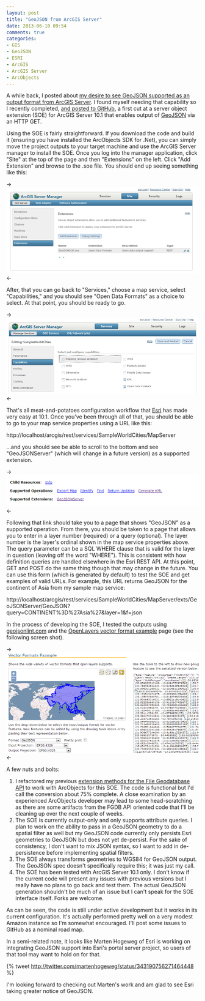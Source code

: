 ```yaml
---
layout: post
title: "GeoJSON from ArcGIS Server"
date: 2013-06-10 09:54
comments: true
categories: 
- GIS
- GeoJSON
- ESRI
- ArcGIS
- ArcGIS Server
- ArcObjects
---
```


A while back, I posted about [my desire to see GeoJSON supported as an output format from ArcGIS Server](http://blog.geomusings.com/2011/11/15/fgeojson/). I found myself needing that capability so I recently completed, [and posted to GitHub](https://github.com/geobabbler/AGSOpenFormats), a first cut at a server object extension (SOE) for ArcGIS Server 10.1 that enables output of [GeoJSON](http://geojson.org/) via an HTTP GET.

Using the SOE is fairly straightforward. If you download the code and build it (ensuring you have installed the ArcObjects SDK for .Net), you can simply move the project outputs to your target machine and use the ArcGIS Server manager to install the SOE. Once you log into the manager application, click "Site" at the top of the page and then "Extensions" on the left. Click "Add Extension" and browse to the .soe file. You should end up seeing something like this:

-> <img src="/images/posts/geojsonserver1.png" /> <-

<!--more-->

After, that you can go back to "Services," choose a map service, select "Capabilities," and you should see "Open Data Formats" as a choice to select. At that point, you should be ready to go.

-> <img src="/images/posts/geojsonserver2.png" /> <-

That's all meat-and-potatoes configuration workflow that [Esri](http://www.esri.com) has made very easy at 10.1. Once you've been through all of that, you should be able to go to your map service properties using a URL like this:

http://localhost/arcgis/rest/services/SampleWorldCities/MapServer

...and you should see be able to scroll to the bottom and see "GeoJSONServer" (which will change in a future version) as a supported extension.

-> <img src="/images/posts/geojsonserver4.png" /> <-

Following that link should take you to a page that shows "GeoJSON" as a supported operation. From there, you should be taken to a page that allows you to enter in a layer number (required) or a query (optional). The layer number is the layer's ordinal shown in the map service properties above. The query parameter can be a SQL WHERE clause that is valid for the layer in question (leaving off the word "WHERE"). This is consistent with how definition queries are handled elsewhere in the Esri REST API. At this point, GET and POST do the same thing though that may change in the future. You can use this form (which is generated by default) to test the SOE and get examples of valid URLs. For example, this URL returns GeoJSON for the continent of Asia from my sample map service:

http://localhost/arcgis/rest/services/SampleWorldCities/MapServer/exts/GeoJSONServer/GeoJSON?query=CONTINENT%3D%27Asia%27&layer=1&f=json

In the process of developing the SOE, I tested the outputs using [geojsonlint.com](http://geojsonlint.com/) and the [OpenLayers vector format example](http://openlayers.org/dev/examples/vector-formats.html) page (see the following screen shot).

-> <img src="/images/posts/geojsonserver5.png" /> <-

A few nuts and bolts: 

1.	I refactored my previous [extension methods for the File Geodatabase API](http://blog.geomusings.com/2012/08/24/togeojson-and-towkt-for-the-esri-fgdb-api/) to work with ArcObjects for this SOE. The code is functional but I'd call the conversion about 75% complete. A close examination by an experienced ArcObjects developer may lead to some head-scratching as there are some artifacts from the FGDB API oriented code that I'll be cleaning up over the next couple of weeks.
2.	The SOE is currently output-only and only supports attribute queries. I plan to work on the ability to pass in a GeoJSON geometry to do a spatial filter as well but my GeoJSON code currently only persists Esri geometries to GeoJSON but does not yet de-persist. For the sake of consistency, I don't want to mix JSON syntax, so I want to add in de-persistence before implementing spatial filters.
3.	The SOE always transforms geometries to WGS84 for GeoJSON output. The GeoJSON spec doesn't specifically require this; it was just my call.
4.	The SOE has been tested with ArcGIS Server 10.1 only. I don't know if the current code will present any issues with previous versions but I really have no plans to go back and test them. The actual GeoJSON generation shouldn't be much of an issue but I can't speak for the SOE interface itself. Forks are welcome.

As can be seen, the code is still under active development but it works in its current configuration. It's actually performed pretty well on a very modest Amazon instance so I'm somewhat encouraged. I'll post some issues to GitHub as a nominal road map.

In a semi-related note, it looks like Marten Hogeweg of Esri is working on integrating GeoJSON support into Esri's portal server project, so users of that tool may want to hold on for that.

{% tweet http://twitter.com/martenhogeweg/status/343190756271464448 %}

I'm looking forward to checking out Marten's work and am glad to see Esri taking greater notice of GeoJSON.



